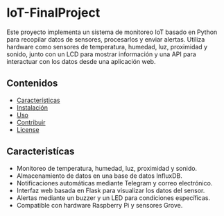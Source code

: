# IoT-FinalProject
Este proyecto implementa un sistema de monitoreo IoT basado en Python para recopilar datos de sensores, procesarlos y enviar alertas. Utiliza hardware como sensores de temperatura, humedad, luz, proximidad y sonido, junto con un LCD para mostrar información y una API para interactuar con los datos desde una aplicación web.

## Contenidos

- [Características](#caracteristícas)
- [Instalación](#instalación)
- [Uso](#uso)
- [Contribuir](#contribuir)
- [License](#license)

## Caracteristícas

- Monitoreo de temperatura, humedad, luz, proximidad y sonido.
- Almacenamiento de datos en una base de datos InfluxDB.
- Notificaciones automáticas mediante Telegram y correo electrónico.
- Interfaz web basada en Flask para visualizar los datos del sensor.
- Alertas mediante un buzzer y un LED para condiciones específicas.
- Compatible con hardware Raspberry Pi y sensores Grove.
